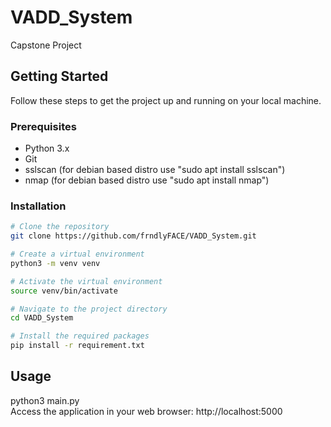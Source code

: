 # VADD_System
Capstone Project

## Getting Started

Follow these steps to get the project up and running on your local machine.

### Prerequisites

- Python 3.x
- Git
- sslscan (for debian based distro use "sudo apt install sslscan")
- nmap (for debian based distro use "sudo apt install nmap")

### Installation

```bash
# Clone the repository
git clone https://github.com/frndlyFACE/VADD_System.git

# Create a virtual environment
python3 -m venv venv

# Activate the virtual environment
source venv/bin/activate

# Navigate to the project directory
cd VADD_System

# Install the required packages
pip install -r requirement.txt

```

## Usage
python3 main.py <br>
Access the application in your web browser: http://localhost:5000
